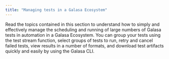 ```yaml
---
title: "Managing tests in a Galasa Ecosystem"
---
```


Read the topics contained in this section to understand how to simply and effectively manage the scheduling and running of large numbers of Galasa tests in automation in a Galasa Ecosystem. You can group your tests using the test stream function, select groups of tests to run, retry and cancel failed tests, view results in a number of formats, and download test artifacts quickly and easily by using the Galasa CLI. 




